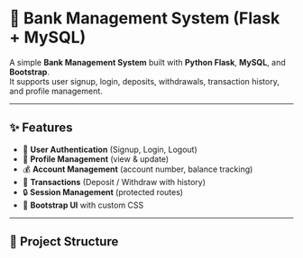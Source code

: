 # 🏦 Bank Management System (Flask + MySQL)

A simple **Bank Management System** built with **Python Flask**, **MySQL**, and **Bootstrap**.  
It supports user signup, login, deposits, withdrawals, transaction history, and profile management.

---

## ✨ Features
- 🔑 **User Authentication** (Signup, Login, Logout)
- 👤 **Profile Management** (view & update)
- 💰 **Account Management** (account number, balance tracking)
- 💸 **Transactions** (Deposit / Withdraw with history)
- 🔒 **Session Management** (protected routes)
- 🎨 **Bootstrap UI** with custom CSS

---

## 📂 Project Structure
